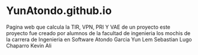 # YunAtondo.github.io
Pagina web que calcula la TIR, VPN, PRI Y VAE de un proyecto
este proyecto fue creado por alumnos de la facultad de ingenieria los mochis de la carrera de Ingenieria en Software
Atondo Garcia Yun Lem Sebastian
Lugo Chaparro Kevin Ali

